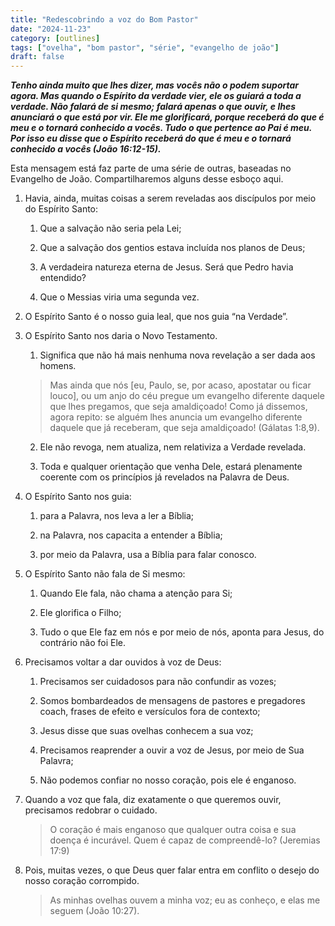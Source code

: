 ```yaml
---
title: "Redescobrindo a voz do Bom Pastor"
date: "2024-11-23"
category: [outlines]
tags: ["ovelha", "bom pastor", "série", "evangelho de joão"]
draft: false
---
```


**_Tenho ainda muito que lhes dizer, mas vocês não o podem suportar agora. Mas quando o Espírito da verdade vier, ele os guiará a toda a verdade. Não falará de si mesmo; falará apenas o que ouvir, e lhes anunciará o que está por vir. Ele me glorificará, porque receberá do que é meu e o tornará conhecido a vocês. Tudo o que pertence ao Pai é meu. Por isso eu disse que o Espírito receberá do que é meu e o tornará conhecido a vocês (João 16:12-15)._**

Esta mensagem está faz parte de uma série de outras, baseadas no Evangelho de João. Compartilharemos alguns desse esboço aqui.

1. Havia, ainda, muitas coisas a serem reveladas aos discípulos por meio do Espírito Santo:
    
    1. Que a salvação não seria pela Lei;

    2. Que a salvação dos gentios estava incluída nos planos de Deus;

    3. A verdadeira natureza eterna de Jesus. Será que Pedro havia entendido?

    4. Que o Messias viria uma segunda vez.

2. O Espírito Santo é o nosso guia leal, que nos guia “na Verdade”.

3. O Espírito Santo nos daria o Novo Testamento.

    1. Significa que não há mais nenhuma nova revelação a ser dada aos homens.

    > Mas ainda que nós [eu, Paulo, se, por acaso, apostatar ou ficar louco], ou um anjo do céu pregue um evangelho diferente daquele que lhes pregamos, que seja amaldiçoado! Como já dissemos, agora repito: se alguém lhes anuncia um evangelho diferente daquele que já receberam, que seja amaldiçoado! (Gálatas 1:8,9).

    2. Ele não revoga, nem atualiza, nem relativiza a Verdade revelada.

    3. Toda e qualquer orientação que venha Dele, estará plenamente coerente com os princípios já revelados na Palavra de Deus.


4. O Espírito Santo nos guia:
    1. para a Palavra, nos leva a ler a Bíblia;

    2. na Palavra, nos capacita a entender a Bíblia;

    3. por meio da Palavra, usa a Bíblia para falar conosco.

5. O Espírito Santo não fala de Si mesmo:
    1. Quando Ele fala, não chama a atenção para Si;

    2. Ele glorifica o Filho;

    3. Tudo o que Ele faz em nós e por meio de nós, aponta para Jesus, do contrário não foi Ele.

6. Precisamos voltar a dar ouvidos à voz de Deus:

    1. Precisamos ser cuidadosos para não confundir as vozes;

    2. Somos bombardeados de mensagens de pastores e pregadores coach, frases de efeito e versículos fora de contexto;

    3. Jesus disse que suas ovelhas conhecem a sua voz;

    4. Precisamos reaprender a ouvir a voz de Jesus, por meio de Sua Palavra;

    5. Não podemos confiar no nosso coração, pois ele é enganoso.

7. Quando a voz que fala, diz exatamente o que queremos ouvir, precisamos redobrar o cuidado.
            
    > O coração é mais enganoso que qualquer outra coisa e sua doença é incurável. Quem é capaz de compreendê-lo? (Jeremias 17:9)

8. Pois, muitas vezes, o que Deus quer falar entra em conflito o desejo do nosso coração corrompido.
         
    > As minhas ovelhas ouvem a minha voz; eu as conheço, e elas me seguem (João 10:27).
